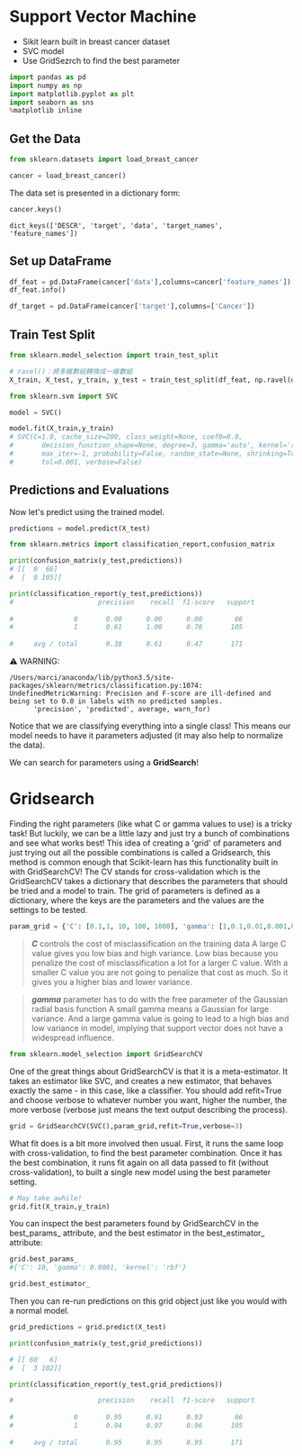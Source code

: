 # Support Vector Machine

* Sikit learn built in breast cancer dataset
* SVC model
* Use GridSezrch to find the best parameter

```python
import pandas as pd
import numpy as np
import matplotlib.pyplot as plt
import seaborn as sns
%matplotlib inline
```

## Get the Data

```python
from sklearn.datasets import load_breast_cancer
```


```python
cancer = load_breast_cancer()
```

The data set is presented in a dictionary form:


```python
cancer.keys()
```
    dict_keys(['DESCR', 'target', 'data', 'target_names', 'feature_names'])

## Set up DataFrame


```python
df_feat = pd.DataFrame(cancer['data'],columns=cancer['feature_names'])
df_feat.info()
```

```python
df_target = pd.DataFrame(cancer['target'],columns=['Cancer'])
```

## Train Test Split


```python
from sklearn.model_selection import train_test_split
```


```python
# ravel()：將多維數組轉換成一維數組
X_train, X_test, y_train, y_test = train_test_split(df_feat, np.ravel(df_target), test_size=0.30, random_state=101)
```

```python
from sklearn.svm import SVC
```


```python
model = SVC()
```


```python
model.fit(X_train,y_train)
# SVC(C=1.0, cache_size=200, class_weight=None, coef0=0.0,
#       decision_function_shape=None, degree=3, gamma='auto', kernel='rbf',
#       max_iter=-1, probability=False, random_state=None, shrinking=True,
#       tol=0.001, verbose=False)
```



## Predictions and Evaluations

Now let's predict using the trained model.


```python
predictions = model.predict(X_test)
```


```python
from sklearn.metrics import classification_report,confusion_matrix
```


```python
print(confusion_matrix(y_test,predictions))
# [[  0  66]
#  [  0 105]]
```

    



```python
print(classification_report(y_test,predictions))
#                     precision    recall  f1-score   support
    
#               0       0.00      0.00      0.00        66
#               1       0.61      1.00      0.76       105
    
#     avg / total       0.38      0.61      0.47       171
```

                 
    

:warning: WARNING: 
```
/Users/marci/anaconda/lib/python3.5/site-packages/sklearn/metrics/classification.py:1074: UndefinedMetricWarning: Precision and F-score are ill-defined and being set to 0.0 in labels with no predicted samples.
      'precision', 'predicted', average, warn_for)
```
    
Notice that we are classifying everything into a single class! This means our model needs to have it parameters adjusted (it may also help to normalize the data).

We can search for parameters using a **GridSearch**!

# Gridsearch

Finding the right parameters (like what C or gamma values to use) is a tricky task! But luckily, we can be a little lazy and just try a bunch of combinations and see what works best! This idea of creating a 'grid' of parameters and just trying out all the possible combinations is called a Gridsearch, this method is common enough that Scikit-learn has this functionality built in with GridSearchCV! The CV stands for cross-validation which is the GridSearchCV takes a dictionary that describes the parameters that should be tried and a model to train. The grid of parameters is defined as a dictionary, where the keys are the parameters and the values are the settings to be tested. 


```python
param_grid = {'C': [0.1,1, 10, 100, 1000], 'gamma': [1,0.1,0.01,0.001,0.0001], 'kernel': ['rbf']} 
```

> ***C*** controls the cost of misclassification on the  training data
> A large C value gives you low bias and high variance. Low bias because you penalize the cost of misclassification a lot for a larger C value. With a smaller C value you are not going to penalize that cost as much. So it gives you a higher bias and lower variance.

> ***gamma*** parameter has to do with the free parameter of the Gaussian radial basis function
> A small gamma means a Gaussian for large variance. And a large gamma value is going to lead to a high bias and low variance in model, implying that support vector does not have a widespread influence.

```python
from sklearn.model_selection import GridSearchCV
```

One of the great things about GridSearchCV is that it is a meta-estimator. It takes an estimator like SVC, and creates a new estimator, that behaves exactly the same - in this case, like a classifier. You should add refit=True and choose verbose to whatever number you want, higher the number, the more verbose (verbose just means the text output describing the process).


```python
grid = GridSearchCV(SVC(),param_grid,refit=True,verbose=3)
```

What fit does is a bit more involved then usual. First, it runs the same loop with cross-validation, to find the best parameter combination. Once it has the best combination, it runs fit again on all data passed to fit (without cross-validation), to built a single new model using the best parameter setting.


```python
# May take awhile!
grid.fit(X_train,y_train)
```

You can inspect the best parameters found by GridSearchCV in the best_params_ attribute, and the best estimator in the best\_estimator_ attribute:


```python
grid.best_params_
#{'C': 10, 'gamma': 0.0001, 'kernel': 'rbf'}
```




    




```python
grid.best_estimator_
```

Then you can re-run predictions on this grid object just like you would with a normal model.


```python
grid_predictions = grid.predict(X_test)
```


```python
print(confusion_matrix(y_test,grid_predictions))

# [[ 60   6]
#  [  3 102]]
```

    



```python
print(classification_report(y_test,grid_predictions))

#                     precision    recall  f1-score   support
    
#               0       0.95      0.91      0.93        66
#               1       0.94      0.97      0.96       105
    
#     avg / total       0.95      0.95      0.95       171
```

                 